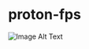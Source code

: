 # proton-fps

![Image Alt Text](https://github.com/dummmy1/proton-fps/blob/main/showcase/proton-fps.gif)
